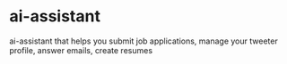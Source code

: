 # ai-assistant
ai-assistant that helps you submit job applications, manage your tweeter profile, answer emails, create resumes
